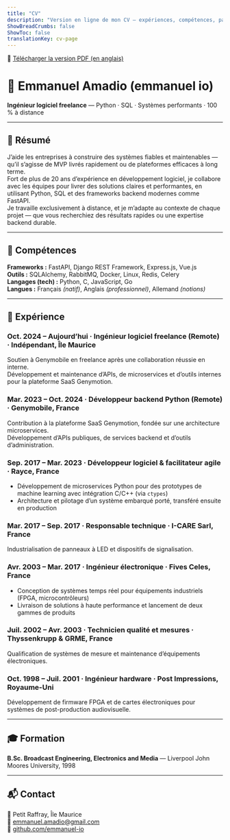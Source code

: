```yaml
---
title: "CV"
description: "Version en ligne de mon CV — expériences, compétences, parcours."
ShowBreadCrumbs: false
ShowToc: false
translationKey: cv-page
---
```


📄 [Télécharger la version PDF (en anglais)](../cv/emmanuel-amadio-cv.pdf)

# 👋 Emmanuel Amadio (emmanuel io)  
**Ingénieur logiciel freelance** — Python · SQL · Systèmes performants · 100 % à distance

---

## 🧠 Résumé

J’aide les entreprises à construire des systèmes fiables et maintenables — qu’il s’agisse de MVP livrés rapidement ou de plateformes efficaces à long terme.  
Fort de plus de 20 ans d’expérience en développement logiciel, je collabore avec les équipes pour livrer des solutions claires et performantes, en utilisant Python, SQL et des frameworks backend modernes comme FastAPI.  
Je travaille exclusivement à distance, et je m’adapte au contexte de chaque projet — que vous recherchiez des résultats rapides ou une expertise backend durable.

---

## 🔧 Compétences

**Frameworks :** FastAPI, Django REST Framework, Express.js, Vue.js  
**Outils :** SQLAlchemy, RabbitMQ, Docker, Linux, Redis, Celery  
**Langages (tech) :** Python, C, JavaScript, Go  
**Langues :** Français *(natif)*, Anglais *(professionnel)*, Allemand *(notions)*

---

## 💼 Expérience

### Oct. 2024 – Aujourd’hui · **Ingénieur logiciel freelance (Remote)** · Indépendant, Île Maurice  
Soutien à Genymobile en freelance après une collaboration réussie en interne.  
Développement et maintenance d’APIs, de microservices et d’outils internes pour la plateforme SaaS Genymotion.

### Mar. 2023 – Oct. 2024 · **Développeur backend Python (Remote)** · Genymobile, France  
Contribution à la plateforme SaaS Genymotion, fondée sur une architecture microservices.  
Développement d’APIs publiques, de services backend et d’outils d’administration.

### Sep. 2017 – Mar. 2023 · **Développeur logiciel & facilitateur agile** · Rayce, France  
- Développement de microservices Python pour des prototypes de machine learning avec intégration C/C++ (via `ctypes`)  
- Architecture et pilotage d’un système embarqué porté, transféré ensuite en production

### Mar. 2017 – Sep. 2017 · **Responsable technique** · I-CARE Sarl, France  
Industrialisation de panneaux à LED et dispositifs de signalisation.

### Avr. 2003 – Mar. 2017 · **Ingénieur électronique** · Fives Celes, France  
- Conception de systèmes temps réel pour équipements industriels (FPGA, microcontrôleurs)  
- Livraison de solutions à haute performance et lancement de deux gammes de produits

### Juil. 2002 – Avr. 2003 · **Technicien qualité et mesures** · Thyssenkrupp & GRME, France  
Qualification de systèmes de mesure et maintenance d’équipements électroniques.

### Oct. 1998 – Juil. 2001 · **Ingénieur hardware** · Post Impressions, Royaume-Uni  
Développement de firmware FPGA et de cartes électroniques pour systèmes de post-production audiovisuelle.

---

## 🎓 Formation

**B.Sc. Broadcast Engineering, Electronics and Media** — Liverpool John Moores University, 1998

---

## 📬 Contact

📍 Petit Raffray, Île Maurice  
📧 [emmanuel.amadio@gmail.com](mailto:emmanuel.amadio@gmail.com)  
🐙 [github.com/emmanuel-io](https://github.com/emmanuel-io)
